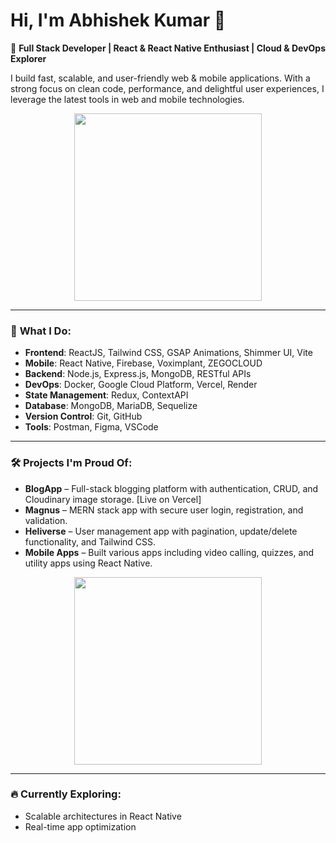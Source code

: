 # Hi, I'm Abhishek Kumar 👋

🚀 **Full Stack Developer | React & React Native Enthusiast | Cloud & DevOps Explorer**

I build fast, scalable, and user-friendly web & mobile applications. With a strong focus on clean code, performance, and delightful user experiences, I leverage the latest tools in web and mobile technologies.

<p align="center">
  <img src="https://media.giphy.com/media/3o7bu9VpFf5uV5Sj1O/giphy.gif" width="300" />
</p>

---

### 🌟 **What I Do:**
- **Frontend**: ReactJS, Tailwind CSS, GSAP Animations, Shimmer UI, Vite
- **Mobile**: React Native, Firebase, Voximplant, ZEGOCLOUD
- **Backend**: Node.js, Express.js, MongoDB, RESTful APIs
- **DevOps**: Docker, Google Cloud Platform, Vercel, Render
- **State Management**: Redux, ContextAPI
- **Database**: MongoDB, MariaDB, Sequelize
- **Version Control**: Git, GitHub
- **Tools**: Postman, Figma, VSCode

---

### 🛠️ **Projects I'm Proud Of:**
- **BlogApp** – Full-stack blogging platform with authentication, CRUD, and Cloudinary image storage. [Live on Vercel]
- **Magnus** – MERN stack app with secure user login, registration, and validation.
- **Heliverse** – User management app with pagination, update/delete functionality, and Tailwind CSS.
- **Mobile Apps** – Built various apps including video calling, quizzes, and utility apps using React Native.

<p align="center">
  <img src="https://media.giphy.com/media/L1R6VXv3jhnpQ/giphy.gif" width="300" />
</p>

---

### 🔥 **Currently Exploring:**
- Scalable architectures in React Native
- Real-time app optimization

<p align="center">
  <img src="https://media.giphy.com/media/3o7bu9VpFf5uV5Sj1O/giphy

